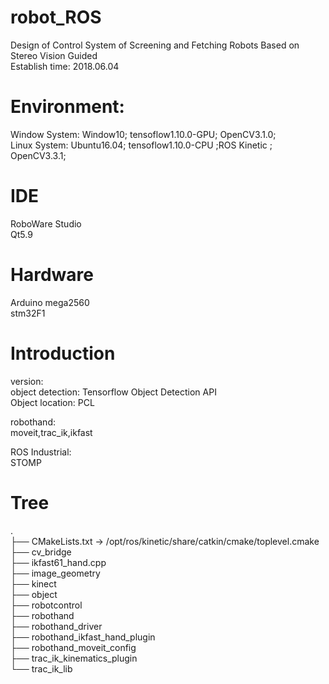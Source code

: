 # robot_ROS
Design of Control System of Screening and Fetching Robots Based on Stereo Vision Guided  
Establish time: 2018.06.04  
  

# Environment:  
  Window System: Window10; tensoflow1.10.0-GPU; OpenCV3.1.0;   
  Linux System: Ubuntu16.04; tensoflow1.10.0-CPU ;ROS Kinetic ; OpenCV3.3.1;  

# IDE  
  RoboWare Studio  
  Qt5.9  

# Hardware  
  Arduino mega2560  
  stm32F1  

# Introduction  
  version:  
  object detection: Tensorflow Object Detection API  
  Object location: PCL  
  
  robothand:  
  moveit,trac_ik,ikfast  

  ROS Industrial:  
  STOMP

# Tree  
.  
├── CMakeLists.txt -> /opt/ros/kinetic/share/catkin/cmake/toplevel.cmake  
├── cv_bridge  
├── ikfast61_hand.cpp  
├── image_geometry  
├── kinect  
├── object  
├── robotcontrol  
├── robothand  
├── robothand_driver  
├── robothand_ikfast_hand_plugin  
├── robothand_moveit_config  
├── trac_ik_kinematics_plugin  
└── trac_ik_lib  

